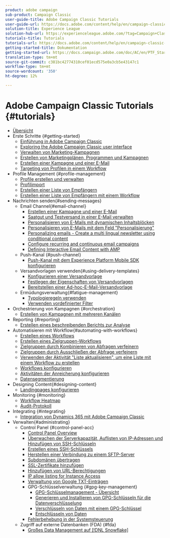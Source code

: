 ```yaml
---
product: adobe campaign
sub-product: Campaign Classic
user-guide-title: Adobe Campaign Classic Tutorials
user-guide-url: https://docs.adobe.com/content/help/en/campaign-classic-learn/tutorials/overview.html
solution-title: Experience League
solution-hub-url: https://experienceleague.adobe.com/?tag=Campaign+Classic#recommended/solutions/campaign
tutorials-title: Tutorials
tutorials-url: https://docs.adobe.com/content/help/en/campaign-classic-learn/tutorials/overview.html
getting-started-title: Dokumentation
getting-started-url: https://docs.campaign.adobe.com/doc/AC/en/PTF_Starting_with_Adobe_Campaign_About_Adobe_Campaign_Classic.html
translation-type: tm+mt
source-git-commit: c381bc42774310cef01ecd575e0a3cb5e43147c1
workflow-type: tm+mt
source-wordcount: '350'
ht-degree: 12%

---
```



# Adobe Campaign Classic Tutorials {#tutorials}

+ [Übersicht](/help/acc/overview.md)
+ Erste Schritte {#getting-started}
   + [Einführung in Adobe Campaign Classic](/help/acc/getting-started/introduction-to-adobe-campaign-classic.md)
   + [Exploring the Adobe Campaign Classic user interface](/help/acc/getting-started/exploring-the-adobe-campaign-classic-user-interface.md)
   + [Verwalten von Marketing-Kampagnen](/help/acc/getting-started/managing-marketing-campaigns.md)
   + [Erstellen von Marketingplänen, Programmen und Kampagnen](/help/acc/getting-started/creating-a-marketing-plan-programs-and-campaigns.md)
   + [Erstellen einer Kampagne und einer E-Mail](https://docs.adobe.com/content/help/en/campaign-classic-learn/tutorials/getting-started/creating-a-campaign-and-an-email.html)
   + [Targeting von Profilen in einem Workflow](/help/acc/getting-started/targeting-profiles-in-a-workflow.md)
+ Profile Management {#profile-management}
   + [Profile erstellen und verwalten](/help/acc/profile-management/create-and-manage-profiles.md)
   + [Profilimport](/help/acc/data-management/importing-profiles.md)  
   + [Erstellen einer Liste von Empfängern](/help/acc/profile-management/creating-a-list-of-recipients.md)
   + [Erstellen einer Liste von Empfängern mit einem Workflow](/help/acc/profile-management/creating-a-list-of-recipients-with-a-workflow.md)
+ Nachrichten senden{#sending-messages}
   + Email Channel{#email-channel}
      + [Erstellen einer Kampagne und einer E-Mail](/help/acc/getting-started/creating-a-campaign-and-an-email.md)
      + [Saatgut und Testversand in einer E-Mail verwalten](/help/acc/sending-messages/managing-seed-and-proofs.md)
      + [Personalisieren von E-Mails mit dynamischen Inhaltsblöcken](/help/acc/sending-messages/email-channel/personalization-with-dynamic-content-blocks.md)
      + [Personalisieren von E-Mails mit dem Feld &quot;Personalisierung&quot;](/help/acc/sending-messages/email-channel/personalizing-emails-using-personalization-fields.md)
      + [Personalizing emails - Create a multi lingual newsletter using conditional content](/help/acc/sending-messages/email-channel/personalizing-emails-create-a-multi-lingual-newsletter-using-conditional-content.md)
      + [Configure recurring and continuous email campaigns](/help/acc/sending-messages/recurring-deliveries.md)
      + [Defining Interactive Email Content with AMP](/help/acc/sending-messages/email-channel/defining-interactive-email-content-with-amp.md)
   + Push-Kanal {#push-channel}
      + [Push-Kanal mit dem Experience Platform Mobile SDK konfigurieren](/help/acc/sending-messages/mobile-channel/configure-push-using-aep-mobile-sdk.md)
   + Versandvorlagen verwenden{#using-delivery-templates}
      + [Konfigurieren einer Versandvorlage](/help/acc/sending-messages/using-delivery-templates/configuring-a-delivery-template.md)
      + [Festlegen der Eigenschaften von Versandvorlagen](/help/acc/sending-messages/using-delivery-templates/setting-delivery-template-properties.md)
      + [Bereitstellen einer Ad-hoc-E-Mail-Versandvorlage](/help/acc/sending-messages/using-delivery-templates/deploying-ad-hoc-email-delivery-template.md)
   + Ermüdungsverwaltung{#fatigue-management}
      + [Typologieregeln verwenden](/help/acc/sending-messages/fatigue-management/typology-rules-for-fatigue-management.md)
      + [Verwenden vordefinierter Filter](/help/acc/sending-messages/fatigue-management/fatigue-management-using-filters.md)
+ Orchestrierung von Kampagnen {#orchestration}
   + [Erstellen von Kampagnen mit mehreren Kanälen](/help/acc/orchestrating-campaigns/multi-channel-campaigns.md)
+ Reporting {#reporting}
   + [Erstellen eines beschreibenden Berichts zur Analyse](/help/acc/reporting/generating-a-descriptive-analysis-report.md)
+ Automatisieren mit Workflow{#automating-with-workflows}
   + [Erstellen eines Workflows](/help/acc/automating-with-workflows/creating-a-workflow.md)
   + [Erstellen eines Zielgruppen-Workflows](/help/acc/automating-with-workflows/creating-a-targeting-workflow.md)
   + [Zielgruppen durch Kombinieren von Abfragen verfeinern](/help/acc/automating-with-workflows/refining-targets-by-combining-query-results.md)
   + [Zielgruppen durch Ausschließen der Abfrage verfeinern](/help/acc/automating-with-workflows/refining-targets-by-excluding-query-results.md)
   + [Verwenden der Aktivität &quot;Liste aktualisieren&quot;, um eine Liste mit einem Workflow zu erstellen](/help/acc/automating-with-workflows/using-the-update-list-activity.md)
   + [Workflows konfigurieren](/help/acc/automating-with-workflows/validation-flow-configuration.md)
   + [Aktivitäten der Anreicherung konfigurieren](/help/acc/automating-with-workflows/enrichment-activity.md)
   + [Datensegmentierung](/help/acc/data-management/data-segmentation.md)
+ Designing Content{#designing-content}
   + [Landingpages konfigurieren](/help/acc/designing-content/configure-landingpages.md)
+ Monitoring   {#monitoring}
   + [Workflow Heatmap](/help/acc/monitoring-campaign-classic/workflow-heatmap.md)
   + [Audit-Protokoll](/help/acc/monitoring-campaign-classic/audit-trail.md)
+ Integrating {#integrating}
   + [Integration von Dynamics 365 mit Adobe Campaign Classic](/help/acc/integrations/dynamics365-integration.md)
+ Verwalten{#administrating}
   + Control Panel {#control-panel-acc}
      + [Control Panel Overview](/help/acc/monitoring-campaign-classic/control-panel/control-panel-overview.md)
      + [Überwachen der Serverkapazität, Auflisten von IP-Adressen und Hinzufügen von SSH-Schlüsseln](/help/acc/monitoring-campaign-classic/control-panel/monitoring-server-capacity-allow-listing-adding-ssh-key.md)
      + [Erstellen eines SSH-Schlüssels](/help/acc/monitoring-campaign-classic/control-panel/generate-ssh-key.md)
      + [Herstellen einer Verbindung zu einem SFTP-Server](/help/acc/monitoring-campaign-classic/control-panel/connect-to-sftp-server.md)
      + [Subdomänen übertragen](/help/acc/monitoring-campaign-classic/control-panel/subdomain-delegation.md)
      + [SSL-Zertifikate hinzufügen](/help/acc/monitoring-campaign-classic/control-panel/adding-ssl-certificates.md)
      + [Hinzufügen von URL-Berechtigungen](/help/acc/monitoring-campaign-classic/control-panel/adding-url-permissions.md)
      + [IP allow listing for Instance Access](/help/acc/monitoring-campaign-classic/control-panel/ip-allow-listing.md)
      + [Verwaltung von Google TXT-Einträgen](/help/acc/monitoring-campaign-classic/control-panel/google-txt-record-management.md)
      + GPG-Schlüsselverwaltung {#gpg-key-management}
         + [GPG-Schlüsselmanagement - Übersicht](/help/acc/monitoring-campaign-classic/control-panel/gpg-key-management/gpg-key-management-overview.md)
         + [Generieren und Installieren von GPG-Schlüsseln für die Datenverschlüsselung](/help/acc/monitoring-campaign-classic/control-panel/gpg-key-management/generating-and-installing-gpg-keys-for-data-encryption.md)
         + [Verschlüsseln von Daten mit einem GPG-Schlüssel](/help/acc/monitoring-campaign-classic/control-panel/gpg-key-management/using-a-gpg-key-to-encrypt-data.md)
         + [Entschlüsseln von Daten](/help/acc/monitoring-campaign-classic/control-panel/gpg-key-management/decrypting-data.md)
      + [Fehlerbehebung in der Systemsteuerung](/help/acc/monitoring-campaign-classic/control-panel/trouble-shooting.md)
   + Zugriff auf externe Datenbanken (FDA) {#fda}
      + [Großes Data Management auf [!DNL Snowflake]](/help/acc/administrating/snowflake/big-data-segmentation-on-snowflake.md)


